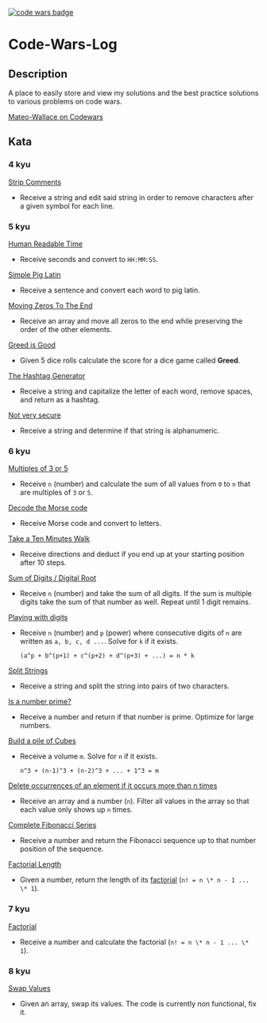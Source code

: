 [![code wars badge](https://www.codewars.com/users/Mateo-Wallace/badges/micro)](https://www.codewars.com/users/Mateo-Wallace)

# Code-Wars-Log

## Description

A place to easily store and view my solutions and the best practice solutions to various problems on code wars.

[Mateo-Wallace on Codewars](https://www.codewars.com/users/Mateo-Wallace)

## Kata

### 4 kyu

[Strip Comments](./kata/4%20kyu/Strip%20Comments/README.md)

- Receive a string and edit said string in order to remove characters after a given symbol for each line.

### 5 kyu

[Human Readable Time](./kata/5%20kyu/Human%20Readable%20Time/README.md)

- Receive seconds and convert to `HH:MM:SS`.

[Simple Pig Latin](./kata/5%20kyu/Simple%20Pig%20Latin/README.md)

- Receive a sentence and convert each word to pig latin.

[Moving Zeros To The End](./kata/5%20kyu/Moving%20Zeros%20To%20The%20End/README.md)

- Receive an array and move all zeros to the end while preserving the order of the other elements.

[Greed is Good](./kata/5%20kyu/Greed%20is%20Good/README.md)

- Given 5 dice rolls calculate the score for a dice game called **Greed**.

[The Hashtag Generator](./kata/5%20kyu/The%20Hashtag%20Generator/README.md)

- Receive a string and capitalize the letter of each word, remove spaces, and return as a hashtag.

[Not very secure](./kata/5%20kyu/Not%20very%20secure/README.md)

- Receive a string and determine if that string is alphanumeric.

### 6 kyu

[Multiples of 3 or 5](./kata/6%20kyu/Multiples%20of%203%20or%205/README.md)

- Receive `n` (number) and calculate the sum of all values from `0` to `n` that are multiples of `3` or `5`.

[Decode the Morse code](./kata/6%20kyu/Decode%20the%20Morse%20code/README.md)

- Receive Morse code and convert to letters.

[Take a Ten Minutes Walk](./kata/6%20kyu/Take%20a%20Ten%20Minutes%20Walk/README.md)

- Receive directions and deduct if you end up at your starting position after 10 steps.

[Sum of Digits / Digital Root](./kata/6%20kyu/Sum%20of%20Digits%20Digital%20Root/README.md)

- Receive `n` (number) and take the sum of all digits. If the sum is multiple digits take the sum of that number as well. Repeat until 1 digit remains.

[Playing with digits](./kata/6%20kyu/Playing%20with%20digits/README.md)

- Receive `n` (number) and `p` (power) where consecutive digits of `n` are written as `a, b, c, d ...`. Solve for `k` if it exists.

  ```
  (a^p + b^(p+1) + c^(p+2) + d^(p+3) + ...) = n * k
  ```

[Split Strings](./kata/6%20kyu/Split%20Strings/README.md)

- Receive a string and split the string into pairs of two characters.

[Is a number prime?](./kata/6%20kyu/Is%20a%20number%20prime/README.md)

- Receive a number and return if that number is prime. Optimize for large numbers.

[Build a pile of Cubes](./kata/6%20kyu/Building%20a%20pile%20of%20cubes/README.md)

- Receive a volume `m`. Solve for `n` if it exists.

  ```
  n^3 + (n-1)^3 + (n-2)^3 + ... + 1^3 = m
  ```

[Delete occurrences of an element if it occurs more than n times](./kata/6%20kyu/Delete%20occurrences%20of%20an%20element%20if%20it%20occurs%20more%20than%20n%20times/README.md)

- Receive an array and a number (`n`). Filter all values in the array so that each value only shows up `n` times.

[Complete Fibonacci Series](./kata/6%20kyu/Complete%20Fibonacci%20Series/README.md)

- Receive a number and return the Fibonacci sequence up to that number position of the sequence.

[Factorial Length](./kata/6%20kyu/Factorial%20Length/README.md)

- Given a number, return the length of its [factorial](https://www.britannica.com/science/factorial) (`n! = n \* n - 1 ... \* 1`).

### 7 kyu

[Factorial](./kata/7%20kyu/Factorial/README.md)

- Receive a number and calculate the factorial (`n! = n \* n - 1 ... \* 1`).

### 8 kyu

[Swap Values](./kata/8%20kyu/Swap%20Values/README.md)

- Given an array, swap its values. The code is currently non functional, fix it.
